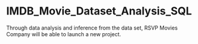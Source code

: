 # IMDB_Movie_Dataset_Analysis_SQL
Through data analysis and inference from the data set, RSVP Movies Company will be able to launch a new project. 

